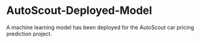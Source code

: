# AutoScout-Deployed-Model
A machine learning model has been deployed for the AutoScout car pricing prediction project.
